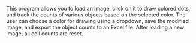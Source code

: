 This program allows you to load an image, click on it to draw colored dots, and track the counts of various objects based on the selected color.
The user can choose a color for drawing using a dropdown, save the modified image, and export the object counts to an Excel file. 
After loading a new image, all cell counts are reset.
